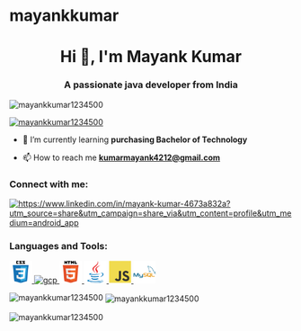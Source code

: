 # mayankkumar
<h1 align="center">Hi 👋, I'm Mayank Kumar</h1>
<h3 align="center">A passionate java developer from India</h3>

<p align="left"> <img src="https://komarev.com/ghpvc/?username=mayankkumar1234500&label=Profile%20views&color=0e75b6&style=flat" alt="mayankkumar1234500" /> </p>

<p align="left"> <a href="https://github.com/ryo-ma/github-profile-trophy"><img src="https://github-profile-trophy.vercel.app/?username=mayankkumar1234500" alt="mayankkumar1234500" /></a> </p>

- 🌱 I’m currently learning **purchasing Bachelor of Technology**

- 📫 How to reach me **kumarmayank4212@gmail.com**

<h3 align="left">Connect with me:</h3>
<p align="left">
<a href="https://linkedin.com/in/https://www.linkedin.com/in/mayank-kumar-4673a832a?utm_source=share&utm_campaign=share_via&utm_content=profile&utm_medium=android_app" target="blank"><img align="center" src="https://raw.githubusercontent.com/rahuldkjain/github-profile-readme-generator/master/src/images/icons/Social/linked-in-alt.svg" alt="https://www.linkedin.com/in/mayank-kumar-4673a832a?utm_source=share&utm_campaign=share_via&utm_content=profile&utm_medium=android_app" height="30" width="40" /></a>
</p>

<h3 align="left">Languages and Tools:</h3>
<p align="left"> <a href="https://www.w3schools.com/css/" target="_blank" rel="noreferrer"> <img src="https://raw.githubusercontent.com/devicons/devicon/master/icons/css3/css3-original-wordmark.svg" alt="css3" width="40" height="40"/> </a> <a href="https://cloud.google.com" target="_blank" rel="noreferrer"> <img src="https://www.vectorlogo.zone/logos/google_cloud/google_cloud-icon.svg" alt="gcp" width="40" height="40"/> </a> <a href="https://www.w3.org/html/" target="_blank" rel="noreferrer"> <img src="https://raw.githubusercontent.com/devicons/devicon/master/icons/html5/html5-original-wordmark.svg" alt="html5" width="40" height="40"/> </a> <a href="https://www.java.com" target="_blank" rel="noreferrer"> <img src="https://raw.githubusercontent.com/devicons/devicon/master/icons/java/java-original.svg" alt="java" width="40" height="40"/> </a> <a href="https://developer.mozilla.org/en-US/docs/Web/JavaScript" target="_blank" rel="noreferrer"> <img src="https://raw.githubusercontent.com/devicons/devicon/master/icons/javascript/javascript-original.svg" alt="javascript" width="40" height="40"/> </a> <a href="https://www.mysql.com/" target="_blank" rel="noreferrer"> <img src="https://raw.githubusercontent.com/devicons/devicon/master/icons/mysql/mysql-original-wordmark.svg" alt="mysql" width="40" height="40"/> </a> </p>

<p><img align="left" src="https://github-readme-stats.vercel.app/api/top-langs?username=mayankkumar1234500&show_icons=true&locale=en&layout=compact" alt="mayankkumar1234500" /></p>

<p>&nbsp;<img align="center" src="https://github-readme-stats.vercel.app/api?username=mayankkumar1234500&show_icons=true&locale=en" alt="mayankkumar1234500" /></p>

<p><img align="center" src="https://github-readme-streak-stats.herokuapp.com/?user=mayankkumar1234500&" alt="mayankkumar1234500" /></p>

